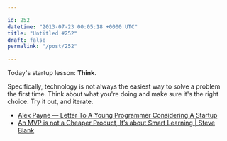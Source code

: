 ```yaml
---

id: 252
datetime: "2013-07-23 00:05:18 +0000 UTC"
title: "Untitled #252"
draft: false
permalink: "/post/252"

---
```


Today's startup lesson: **Think**. 

Specifically, technology is not always the easiest way to solve a problem the first time. Think about what you're doing and make sure it's the right choice. Try it out, and iterate. 

 
 * [Alex Payne — Letter To A Young Programmer Considering A Startup](http://al3x.net/2013/05/23/letter-to-a-young-programmer.html)
 * [An MVP is not a Cheaper Product, It’s about Smart Learning | Steve Blank](http://steveblank.com/2013/07/22/an-mvp-is-not-a-cheaper-product-its-about-smart-learning/)


